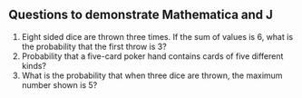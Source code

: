 ## Questions to demonstrate Mathematica and J

1. Eight sided dice are thrown three times. If the sum of values is 6, what is the probability that the first throw is 3?
2. Probability that a five-card poker hand contains cards of five different kinds?
3. What is the probability that when three dice are thrown, the maximum number shown is 5?